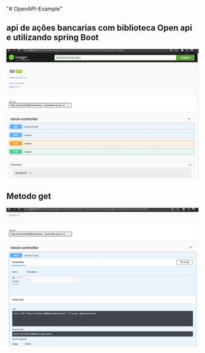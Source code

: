 "# OpenAPI-Example" 

## api de ações bancarias  com biblioteca Open api e utilizando spring Boot

![](openapi.JPG)

## Metodo get 

![](getacoes.JPG)